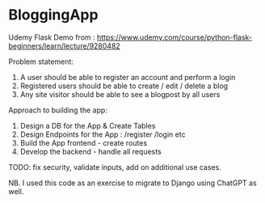# BloggingApp
Udemy Flask Demo
from : https://www.udemy.com/course/python-flask-beginners/learn/lecture/9280482

Problem statement:
1. A user should be able to register an account and perform a login
2. Registered users should be able to create / edit / delete a blog
3. Any site visitor should be able to see a blogpost by all users

Approach to building the app:
1. Design a DB for the App & Create Tables
2. Design Endpoints for the App : /register /login etc
3. Build the App frontend - create routes
4. Develop the backend - handle all requests

TODO: fix security, validate inputs, add on additional use cases.

NB. I used this code as an exercise to migrate to Django using ChatGPT as well.
